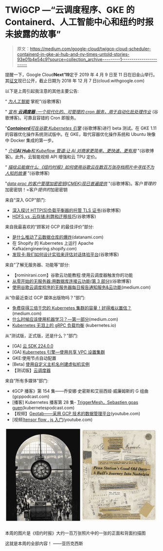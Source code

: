 # TWiGCP —“云调度程序、GKE 的 Containerd、人工智能中心和纽约时报未披露的故事”

> 原文：<https://medium.com/google-cloud/twigcp-cloud-scheduler-containerd-in-gke-ai-hub-and-ny-times-untold-stories-93e01b4e54c9?source=collection_archive---------1----------------------->

提醒一下，Google Cloud**Next’19**定于 2019 年 4 月 9 日至 11 日在旧金山举行。其[征文](http://goo.gl/uYZpPp)现已公开，截止日期为 2018 年 12 月 7 日(cloud.withgoogle.com)

以下是上周引起我注意的其他主要公告:

“ [*为人工智能*](http://goo.gl/Vgm8X2) 掌舵”(谷歌博客)

" [*宣布* ***云调度器*** *:一个现代化的、可管理的 cron 服务，用于自动化批处理作业*](http://goo.gl/oZ2JmC) (谷歌博客)。可靠且容错的 Cron 即服务。

"[***Containerd****可在谷歌 Kubernetes 引擎*](http://goo.gl/ZkDXq1) (谷歌博客)进行 beta 测试。在 GKE 1.11 的容器优化操作系统测试版中。在 GKE，取代容器优化操作系统和 Ubuntu 映像中 Docker 集成的第一步。

" [*介绍****AI Hub****和 Kubeflow 管道:让 AI 对商家更简单、更快速、更有用*](http://goo.gl/WXegdY) "(谷歌博客)。此外，云智能视频 API 增强和云 TPU 定价。

“ [*描绘云能做什么:《纽约时报》如何使用谷歌云在数百万张存档照片中寻找不为人知的故事*](http://goo.gl/N6QjD8) ”(谷歌博客)

"[*data proc 的客户管理加密密钥(CMEK)现已普遍提供*](http://goo.gl/UwgZfV) "(谷歌博客)。客户*管理的*加密密钥！=客户*提供的*加密密钥

来自“深入 GCP”部门:

*   [深入探讨 HTTP(S)负载平衡器的托管 TLS 证书](http://goo.gl/du682i)(谷歌博客)
*   [HDFS vs .云存储:利弊和迁移技巧](http://goo.gl/JvPiJH)(谷歌博客)

来自我最喜欢的“顾客对 GCP 的最佳评价”部分:

*   [是什么推动了云数据仓库的爆炸](http://goo.gl/9W9Xdj)(datanami.com)
*   在 Shopify 的 Kubernetes 上运行 Apache Kafka(engineering.shopify.com)
*   [发现卡:我们如何设计实验来评估对话体验平台](http://goo.gl/znEjkK)(谷歌博客)

来自“了解无服务器、功能等”部分:

*   【rominirani.com】谷歌云功能教程:使用云调度器触发你的功能
*   [从零开始的无服务器:用数据库连接云功能(第 3 部分)](http://goo.gl/rYmkiC)(谷歌博客)
*   [使用谷歌云调度程序的无服务器每日报告通知服务&云功能](http://goo.gl/yys5Ed)(medium.com)

从“你最近查过 GCP 媒体出版物吗？”部门:

*   [免费获得三倍于您的 Kubernetes 集群的容量！好得难以置信？](http://goo.gl/Zb52xD)(medium.com)
*   [什么时候应该使用机器学习？—第一部分](http://goo.gl/g8Ao4s)(medium.com)
*   [Kubernetes 无泪上的 gRPC 负载均衡](http://goo.gl/j34jNp) (kubernetes.io)

从“测试版，正式版，还是什么？”部门:

*   [GA] [云 SDK 224.0.0](http://goo.gl/QMtpTC)
*   [GA] [Kubernetes 引擎—使用共享 VPC 设置集群](http://goo.gl/K1TVC3)
*   GKE:使用节点自动配置
*   [Beta] [使用自定义主机名创建虚拟机实例](http://goo.gl/eXdKTg)
*   【测试版】[云调度器](http://goo.gl/gAMunX)

来自“所有多媒体”部门:

*   《GCP 播客》第 154 集——乔安娜·史密斯和艾丽西娅·威廉姆斯的 G 组曲(gcppodcast.com)
*   [播客] Kubernetes 播客第 28 集- [TriggerMesh，Sebastien goas guen](http://goo.gl/NHbca8)(kubernetespodcast.com)
*   【视频】[Geotab——采用 GCP 技术的数据管理平台](http://goo.gl/9qm9U9)(youtube.com)
*   [视频][tensor flow . js 入门](http://goo.gl/aEuQpK)(youtube.com)

[![](img/71fe66d2954e5f22f5f61c257b202680.png)](http://goo.gl/N6QjD8)

本周的图片是《纽约时报》大约一百万张照片中的一张的正面和背面扫描图

这就是本周的全部内容！
——亚历克西斯